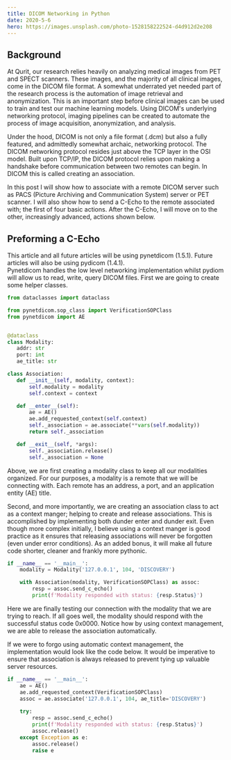 ```yaml
---
title: DICOM Networking in Python
date: 2020-5-6
hero: https://images.unsplash.com/photo-1528158222524-d4d912d2e208
---
```


## Background

At Qurit, our research relies heavily on analyzing medical images from PET and SPECT scanners.  These images, and the 
majority of all clinical images, come in the DICOM file format.  A somewhat underrated yet needed part of the research 
process is the automation of image retrieval and anonymization.  This is an important step before clinical images can be 
used to train and test our machine learning models.  Using DICOM's underlying networking protocol, imaging pipelines can 
be created to automate the process of image acquisition, anonymization, and analysis.

Under the hood, DICOM is not only a file format (.dcm) but also a fully featured, and admittedly somewhat archaic, 
networking protocol. The DICOM networking protocol resides just above the TCP layer in the OSI model.  Built upon TCP/IP, 
the DICOM protocol relies upon making a handshake before communication between two remotes can begin.  In DICOM this is 
called creating an association.

In this post I will show how to associate with a remote DICOM server such as PACS (Picture Archiving and Communication System) 
server or PET scanner. I will also show how to send a C-Echo to the remote associated with; the first of four basic actions. 
After the C-Echo, I will move on to the other, increasingly advanced, actions shown below.
 
## Preforming a C-Echo
 
This article and all future articles will be using pynetdicom (1.5.1). Future articles will also be using pydicom (1.4.1).  
Pynetdicom handles the low level networking implementation whilst pydiom will allow us to read, write, query DICOM files.
First we are going to create some helper classes.
 
 ```python
from dataclasses import dataclass

from pynetdicom.sop_class import VerificationSOPClass
from pynetdicom import AE 


@dataclass
class Modality:
    addr: str
    port: int
    ae_title: str

class Association:
    def __init__(self, modality, context):
        self.modality = modality
        self.context = context

    def __enter__(self):
        ae = AE()
        ae.add_requested_context(self.context)
        self._association = ae.associate(**vars(self.modality))
        return self._association

    def __exit__(self, *args):
        self._association.release()
        self._association = None
```

Above, we are first creating a modality class to keep all our modalities organized.  For our purposes, a modality is a 
remote that we will be connecting with.  Each remote has an address, a port, and an application entity (AE) title.

Second, and more importantly, we are creating an association class to act as a context manger; helping to create and 
release associations.  This is accomplished by implementing both dunder enter and dunder exit.  Even though more complex 
initially, I believe using a context manger is good practice as it ensures that releasing associations will never be 
forgotten (even under error conditions). As an added bonus, it will make all future code shorter, cleaner and frankly 
more pythonic.

```python
if __name__ == '__main__':
    modality = Modality('127.0.0.1', 104, 'DISCOVERY')

    with Association(modality, VerificationSOPClass) as assoc:
        resp = assoc.send_c_echo()
        print(f'Modality responded with status: {resp.Status}')
```

Here we are finally testing our connection with the modality that we are trying to reach. If all goes well, the modality 
should respond with the successful status code 0x0000. Notice how by using context management, we are able to release 
the association automatically.

If we were to forgo using automatic context management, the implementation would look like the code below.  It would be 
imperative to ensure that association is always released to prevent tying up valuable server resources.

```python
if __name__ == '__main__':
    ae = AE()
    ae.add_requested_context(VerificationSOPClass)
    assoc = ae.associate('127.0.0.1', 104, ae_title='DISCOVERY')
    
    try:
        resp = assoc.send_c_echo()
        print(f'Modality responded with status: {resp.Status}')
        assoc.release()
    except Exception as e:
        assoc.release()
        raise e
```
